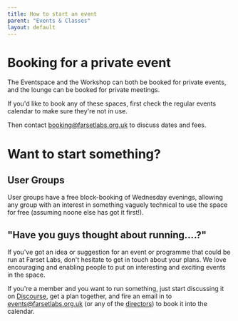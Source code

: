 ```yaml
---
title: How to start an event
parent: "Events & Classes"
layout: default
---
```

# Booking for a private event

The Eventspace and the Workshop can both be booked for private events, and the lounge can be booked for private meetings.

If you'd like to book any of these spaces, first check the regular events calendar to make sure they're not in use. 

Then contact [booking@farsetlabs.org.uk](mailto:booking@farsetlabs.org.uk) to discuss dates and fees.

# Want to start something?

## User Groups
User groups have a free block-booking of Wednesday evenings, allowing any group with an interest in something vaguely technical to use the space for free (assuming noone else has got it first!).

## "Have you guys thought about running....?"
If you've got an idea or suggestion for an event or programme that could be run at Farset Labs, don't hesitate to get in touch about your plans. We love encouraging and enabling people to put on interesting and exciting events in the space. 

If you're a member and you want to run something, just start discussing it on [Discourse](http://discourse.farsetlabs.org.uk/category/events), get a plan together, and fire an email in to [events@farsetlabs.org.uk](mailto:events@farsetlabs.org.uk) (or any of the [directors](/about/index.html#directors)) to book it into the calendar.
